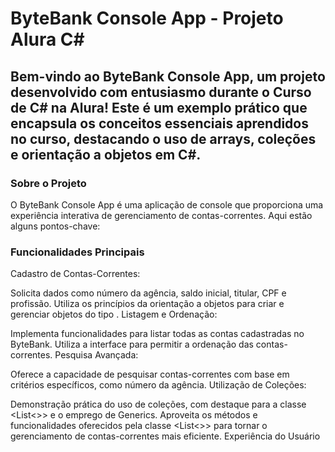 # ByteBank Console App - Projeto Alura C#


## Bem-vindo ao ByteBank Console App, um projeto desenvolvido com entusiasmo durante o Curso de C# na Alura! Este é um exemplo prático que encapsula os conceitos essenciais aprendidos no curso, destacando o uso de arrays, coleções e orientação a objetos em C#.

### Sobre o Projeto
O ByteBank Console App é uma aplicação de console que proporciona uma experiência interativa de gerenciamento de contas-correntes. Aqui estão alguns pontos-chave:

### Funcionalidades Principais
Cadastro de Contas-Correntes:

Solicita dados como número da agência, saldo inicial, titular, CPF e profissão.
Utiliza os princípios da orientação a objetos para criar e gerenciar objetos do tipo <ContaCorrente>.
Listagem e Ordenação:

Implementa funcionalidades para listar todas as contas cadastradas no ByteBank.
Utiliza a interface <IComparable> para permitir a ordenação das contas-correntes.
Pesquisa Avançada:

Oferece a capacidade de pesquisar contas-correntes com base em critérios específicos, como número da agência.
Utilização de Coleções:

Demonstração prática do uso de coleções, com destaque para a classe <List<>> e o emprego de Generics.
Aproveita os métodos e funcionalidades oferecidos pela classe <List<>> para tornar o gerenciamento de contas-correntes mais eficiente.
Experiência do Usuário
